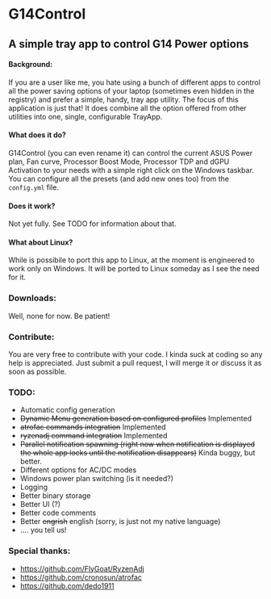 # G14Control
## A simple tray app to control G14 Power options

#### Background:
If you are a user like me, you hate using a bunch of different apps to control all the power saving options of your laptop (sometimes even hidden in the registry) and prefer a simple, handy, tray app utility. The focus of this application is just that!
It does combine all the option offered from other utilities into one, single, configurable TrayApp.

#### What does it do?
G14Control (you can even rename it) can control the current ASUS Power plan, Fan curve, Processor Boost Mode, Processor TDP and dGPU Activation to your needs with a simple right click on the Windows taskbar. You can configure all the presets (and add new ones too) from the `config.yml` file.

#### Does it work?
Not yet fully. See TODO for information about that.

#### What about Linux?
While is possibile to port this app to Linux, at the moment is engineered to work only on Windows. It will be ported to Linux someday as I see the need for it.


### Downloads:
Well, none for now. Be patient!

### Contribute:
You are very free to contribute with your code. I kinda suck at coding so any help is appreciated. Just submit a pull request, I will merge it or discuss it as soon as possible.

### TODO:
- Automatic config generation
- ~~Dynamic Menu generation based on configured profiles~~ Implemented
- ~~atrofac commands integration~~ Implemented
- ~~ryzenadj command integration~~ Implemented
- ~~Parallel notification spawning (right now when notification is displayed the whole app locks until the notification disappears)~~ Kinda buggy, but better.
- Different options for AC/DC modes
- Windows power plan switching (is it needed?)
- Logging
- Better binary storage
- Better UI (?)
- Better code comments
- Better ~~engrish~~ english (sorry, is just not my native language)
- .... you tell us!

### Special thanks:
- https://github.com/FlyGoat/RyzenAdj
- https://github.com/cronosun/atrofac
- https://github.com/dedo1911